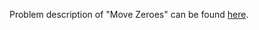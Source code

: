 Problem description of "Move Zeroes" can be found [here](https://leetcode.com/problems/move-zeroes/).

